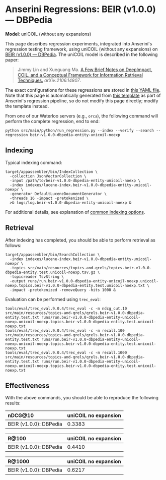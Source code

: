 # Anserini Regressions: BEIR (v1.0.0) &mdash; DBPedia

**Model**: uniCOIL (without any expansions)

This page describes regression experiments, integrated into Anserini's regression testing framework, using uniCOIL (without any expansions) on [BEIR (v1.0.0) &mdash; DBPedia](http://beir.ai/).
The uniCOIL model is described in the following paper:

> Jimmy Lin and Xueguang Ma. [A Few Brief Notes on DeepImpact, COIL, and a Conceptual Framework for Information Retrieval Techniques.](https://arxiv.org/abs/2106.14807) _arXiv:2106.14807_.

The exact configurations for these regressions are stored in [this YAML file](../src/main/resources/regression/beir-v1.0.0-dbpedia-entity-unicoil-noexp.yaml).
Note that this page is automatically generated from [this template](../src/main/resources/docgen/templates/beir-v1.0.0-dbpedia-entity-unicoil-noexp.template) as part of Anserini's regression pipeline, so do not modify this page directly; modify the template instead.

From one of our Waterloo servers (e.g., `orca`), the following command will perform the complete regression, end to end:

```
python src/main/python/run_regression.py --index --verify --search --regression beir-v1.0.0-dbpedia-entity-unicoil-noexp
```

## Indexing

Typical indexing command:

```
target/appassembler/bin/IndexCollection \
  -collection JsonVectorCollection \
  -input /path/to/beir-v1.0.0-dbpedia-entity-unicoil-noexp \
  -index indexes/lucene-index.beir-v1.0.0-dbpedia-entity-unicoil-noexp/ \
  -generator DefaultLuceneDocumentGenerator \
  -threads 16 -impact -pretokenized \
  >& logs/log.beir-v1.0.0-dbpedia-entity-unicoil-noexp &
```

For additional details, see explanation of [common indexing options](common-indexing-options.md).

## Retrieval

After indexing has completed, you should be able to perform retrieval as follows:

```
target/appassembler/bin/SearchCollection \
  -index indexes/lucene-index.beir-v1.0.0-dbpedia-entity-unicoil-noexp/ \
  -topics src/main/resources/topics-and-qrels/topics.beir-v1.0.0-dbpedia-entity.test.unicoil-noexp.tsv.gz \
  -topicreader TsvString \
  -output runs/run.beir-v1.0.0-dbpedia-entity-unicoil-noexp.unicoil-noexp.topics.beir-v1.0.0-dbpedia-entity.test.unicoil-noexp.txt \
  -impact -pretokenized -removeQuery -hits 1000 &
```

Evaluation can be performed using `trec_eval`:

```
tools/eval/trec_eval.9.0.4/trec_eval -c -m ndcg_cut.10 src/main/resources/topics-and-qrels/qrels.beir-v1.0.0-dbpedia-entity.test.txt runs/run.beir-v1.0.0-dbpedia-entity-unicoil-noexp.unicoil-noexp.topics.beir-v1.0.0-dbpedia-entity.test.unicoil-noexp.txt
tools/eval/trec_eval.9.0.4/trec_eval -c -m recall.100 src/main/resources/topics-and-qrels/qrels.beir-v1.0.0-dbpedia-entity.test.txt runs/run.beir-v1.0.0-dbpedia-entity-unicoil-noexp.unicoil-noexp.topics.beir-v1.0.0-dbpedia-entity.test.unicoil-noexp.txt
tools/eval/trec_eval.9.0.4/trec_eval -c -m recall.1000 src/main/resources/topics-and-qrels/qrels.beir-v1.0.0-dbpedia-entity.test.txt runs/run.beir-v1.0.0-dbpedia-entity-unicoil-noexp.unicoil-noexp.topics.beir-v1.0.0-dbpedia-entity.test.unicoil-noexp.txt
```

## Effectiveness

With the above commands, you should be able to reproduce the following results:

| nDCG@10                                                                                                      | uniCOIL no expansion|
|:-------------------------------------------------------------------------------------------------------------|-----------|
| BEIR (v1.0.0): DBPedia                                                                                       | 0.3383    |


| R@100                                                                                                        | uniCOIL no expansion|
|:-------------------------------------------------------------------------------------------------------------|-----------|
| BEIR (v1.0.0): DBPedia                                                                                       | 0.4410    |


| R@1000                                                                                                       | uniCOIL no expansion|
|:-------------------------------------------------------------------------------------------------------------|-----------|
| BEIR (v1.0.0): DBPedia                                                                                       | 0.6217    |
